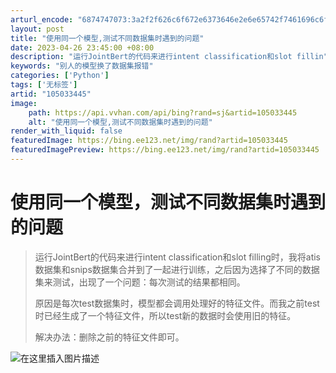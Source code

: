 ```yaml
---
arturl_encode: "6874747073:3a2f2f626c6f672e6373646e2e6e65742f7461696c6f6e682f:61727469636c652f64657461696c732f313035303333343435"
layout: post
title: "使用同一个模型,测试不同数据集时遇到的问题"
date: 2023-04-26 23:45:00 +08:00
description: "运行JointBert的代码来进行intent classification和slot fillin"
keywords: "别人的模型换了数据集报错"
categories: ['Python']
tags: ['无标签']
artid: "105033445"
image:
    path: https://api.vvhan.com/api/bing?rand=sj&artid=105033445
    alt: "使用同一个模型,测试不同数据集时遇到的问题"
render_with_liquid: false
featuredImage: https://bing.ee123.net/img/rand?artid=105033445
featuredImagePreview: https://bing.ee123.net/img/rand?artid=105033445
---
```


# 使用同一个模型，测试不同数据集时遇到的问题

> 运行JointBert的代码来进行intent classification和slot filling时，我将atis数据集和snips数据集合并到了一起进行训练，之后因为选择了不同的数据集来测试，出现了一个问题：每次测试的结果都相同。
>   
> 原因是每次test数据集时，模型都会调用处理好的特征文件。而我之前test时已经生成了一个特征文件，所以test新的数据时会使用旧的特征。
>   
> 解决办法：删除之前的特征文件即可。

![在这里插入图片描述](https://i-blog.csdnimg.cn/blog_migrate/1d17915fda5a9bdf3ab2cc9f9ccce18b.png)